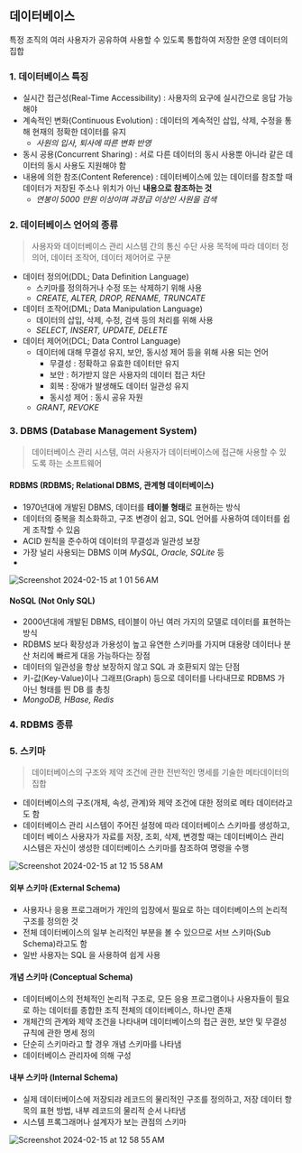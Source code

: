 ## 데이터베이스
특정 조직의 여러 사용자가 공유하여 사용할 수 있도록 통합하여 저장한 운영 데이터의 집합

### 1. 데이터베이스 특징

- 실시간 접근성(Real-Time Accessibility) : 사용자의 요구에 실시간으로 응답 가능해야
- 계속적인 변화(Continuous Evolution) : 데이터의 계속적인 삽입, 삭제, 수정을 통해 현재의 정확한 데이터를 유지
    - *사원의 입사, 퇴사에 따른 변화 반영*
- 동시 공용(Concurrent Sharing) : 서로 다른 데이터의 동시 사용뿐 아니라 같은 데이터의 동시 사용도 지원해야 함
- 내용에 의한 참조(Content Reference) : 데이터베이스에 있는 데이터를 참조할 때 데이터가 저장된 주소나 위치가 아닌 **내용으로 참조하는 것**
    - *연봉이 5000 만원 이상이며 과장급 이상인 사원을 검색*  
 
### 2. 데이터베이스 언어의 종류
> 사용자와 데이터베이스 관리 시스템 간의 통신 수단
> 사용 목적에 따라 데이터 정의어, 데이터 조작어, 데이터 제어어로 구분  

- 데이터 정의어(DDL; Data Definition Language)
  - 스키마를 정의하거나 수정 또는 삭제하기 위해 사용
  - *CREATE, ALTER, DROP, RENAME, TRUNCATE*
- 데이터 조작어(DML; Data Manipulation Language)
  - 데이터의 삽입, 삭제, 수정, 검색 등의 처리를 위해 사용
  - *SELECT, INSERT, UPDATE, DELETE*
- 데이터 제어어(DCL; Data Control Language)
  - 데이터에 대해 무결성 유지, 보안, 동시성 제어 등을 위해 사용 되는 언어
    - 무결성 : 정확하고 유효한 데이터만 유지
    - 보안 : 허가받지 않은 사용자의 데이터 접근 차단
    - 회복 : 장애가 발생해도 데이터 일관성 유지
    - 동시성 제어 : 동시 공유 자원
  - *GRANT, REVOKE*


### 3. DBMS (Database Management System)
> 데이터베이스 관리 시스템, 여러 사용자가 데이터베이스에 접근해 사용할 수 있도록 하는 소프트웨어

#### RDBMS (RDBMS; Relational DBMS, 관계형 데이터베이스)
- 1970년대에 개발된 DBMS, 데이터를 **테이블 형태**로 표현하는 방식
- 데이터의 중복을 최소화하고, 구조 변경이 쉽고, SQL 언어를 사용하여 데이터를 쉽게 조작할 수 있음
- ACID 원칙을 준수하여 데이터의 무결성과 일관성 보장
- 가장 널리 사용되는 DBMS 이며 *MySQL, Oracle, SQLite* 등
- 
![Screenshot 2024-02-15 at 1 01 56 AM](https://github.com/simol-study/cs/assets/97926368/1c1e4523-4f7d-47df-94ed-4120489e4eaf)

#### NoSQL (Not Only SQL)
- 2000년대에 개발된 DBMS, 테이블이 아닌 여러 가지의 모델로 데이터를 표현하는 방식
- RDBMS 보다 확장성과 가용성이 높고 유연한 스키마를 가지며 대용량 데이터나 분산 처리에 빠르게 대응 가능하다는 장점
- 데이터의 일관성을 항상 보장하지 않고 SQL 과 호환되지 않는 단점
- 키-값(Key-Value)이나 그래프(Graph) 등으로 데이터를 나타내므로 RDBMS 가 아닌 형태를 띈 DB 를 총칭
- *MongoDB, HBase, Redis*

### 4. RDBMS 종류

### 5. 스키마
> 데이터베이스의 구조와 제약 조건에 관한 전반적인 명세를 기술한 메타데이터의 집합

- 데이터베이스의 구조(개체, 속성, 관계)와 제약 조건에 대한 정의로 메타 데이터라고도 함
- 데이터베이스 관리 시스템이 주어진 설정에 따라 데이터베이스 스키마를 생성하고, 데이터 베이스 사용자가 자료를 저장, 조회, 삭제, 변경할 때는 데이터베이스 관리 시스템은 자신이 생성한 데이터베이스 스키마를 참조하여 명령을 수행

![Screenshot 2024-02-15 at 12 15 58 AM](https://github.com/SuhyungK/SuhyungK/assets/97926368/481e26d3-d8d2-460c-9044-624938eb73eb)

#### 외부 스키마 (External Schema)
- 사용자나 응용 프로그래머가 개인의 입장에서 필요로 하는 데이터베이스의 논리적 구조를 정의한 것
- 전체 데이터베이스의 일부 논리적인 부분을 볼 수 있으므로 서브 스키마(Sub Schema)라고도 함
- 일반 사용자는 SQL 을 사용하여 쉽게 사용

#### 개념 스키마 (Conceptual Schema) 
- 데이터베이스의 전체적인 논리적 구조로, 모든 응용 프로그램이나 사용자들이 필요로 하는 데이터를 종합한 조직 전체의 데이터베이스, 하나만 존재
- 개체간의 관계와 제약 조건을 나타내며 데이터베이스의 접근 권한, 보안 및 무결성 규칙에 관한 명세 정의
- 단순히 스키마라고 할 경우 개념 스키마를 나타냄
- 데이터베이스 관리자에 의해 구성

#### 내부 스키마 (Internal Schema) 
- 실제 데이터베이스에 저장되랴 레코드의 물리적인 구조를 정의하고, 저장 데이터 항목의 표현 방법, 내부 레코드의 물리적 순서 나타냄
- 시스템 프록그래머나 설계자가 보는 관점의 스키마

![Screenshot 2024-02-15 at 12 58 55 AM](https://github.com/SuhyungK/SuhyungK/assets/97926368/803c7b9d-ea7f-48cd-999e-8d2ac4d12401)
